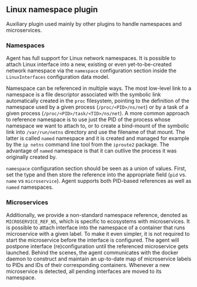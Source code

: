 ## Linux namespace plugin

Auxiliary plugin used mainly by other plugins to handle namespaces and microservices.

### Namespaces

Agent has full support for Linux network namespaces. It is possible to attach Linux interface into a new, existing
or even yet-to-be-created network namespace via the `namespace` configuration section inside the `LinuxInterfaces` configuration data model.

Namespace can be referenced in multiple ways. The most low-level link to a namespace is
a file descriptor associated with the symbolic link automatically created in the `proc` filesystem, pointing to the definition
of the namespace used by a given process (`/proc/<PID>/ns/net`) or by a task of a given process (`/proc/<PID>/task/<TID>/ns/net`).
A more common approach to reference namespace is to use just the PID of the process whose
namespace we want to attach to, or to create a bind-mount of the symbolic link into `/var/run/netns` directory and use the
filename of that mount. The latter is called `named` namespace and it is created and managed for example by
the `ip netns` command line tool from the `iproute2` package. The advantage of `named` namespace
is that it can outlive the process it was originally created by.

`namespace` configuration section should be seen as a union of values. First, set the type and then store the reference
into the appropriate field (`pid` vs. `name` vs `microservice`).
Agent supports both PID-based references as well as `named` namespaces.

### Microservices

Additionally, we provide a non-standard namespace reference, denoted as `MICROSERVICE_REF_NS`, which is specific to ecosystems
with microservices. It is possible to attach interface into the namespace of a container that runs microservice with a given label.
To make it even simpler, it is not required to start the microservice before the interface is configured. The agent will postpone
interface (re)configuration until the referenced microservice gets launched. Behind the scenes, the agent communicates with
the docker daemon to construct and maintain an up-to-date map of microservice labels to PIDs and IDs of their corresponding
containers. Whenever a new microservice is detected, all pending interfaces are moved to its namespace.
